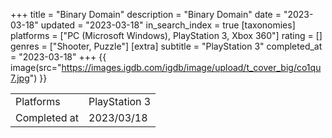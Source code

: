 +++
title = "Binary Domain"
description = "Binary Domain"
date = "2023-03-18"
updated = "2023-03-18"
in_search_index = true
[taxonomies]
platforms = ["PC (Microsoft Windows), PlayStation 3, Xbox 360"]
rating = []
genres = ["Shooter, Puzzle"]
[extra]
subtitle = "PlayStation 3"
completed_at = "2023-03-18"
+++
{{ image(src="https://images.igdb.com/igdb/image/upload/t_cover_big/co1qu7.jpg") }}

|              |            |
| ------------ | ---------- |
| Platforms    | PlayStation 3 |
| Completed at | 2023/03/18 |

